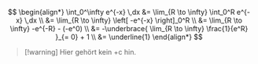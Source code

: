 $$
\begin{align*}
	\int_0^\infty e^{-x} \,dx
	&= \lim_{R \to \infty} \int_0^R e^{-x} \,dx \\
	&= \lim_{R \to \infty} \left[
		-e^{-x}
	\right]_0^R \\
	&= \lim_{R \to \infty} -e^{-R} - (-e^0) \\
	&= -\underbrace{
		\lim_{R \to \infty} \frac{1}{e^R}
	}_{= 0} + 1 \\
	&= \underline{1}
\end{align*}
$$


> [!warning] Hier gehört kein +c hin.
